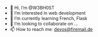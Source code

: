 - 👋 Hi, I’m @W3BH0ST
- 👀 I’m interested in web development
- 🌱 I’m currently learning French, Flask
- 💞️ I’m looking to collaborate on ...
- 📫 How to reach me: devos@firemail.de

<!---
W3BH0ST/W3BH0ST is a ✨ special ✨ repository because its `README.md` (this file) appears on your GitHub profile.
You can click the Preview link to take a look at your changes.
--->
